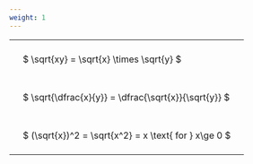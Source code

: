 ```yaml
---
weight: 1
---
```


<style type="text/css">
#T_2e553 th.col_heading {
  text-align: left;
  font-size: 1em;
}
#T_2e553 td {
  text-align: left;
  font-size: 1em;
  padding: 1.5em;
}
</style>
<table id="T_2e553">
  <thead>
  </thead>
  <tbody>
    <tr>
      <td id="T_2e553_row0_col0" class="data row0 col0" >$ \sqrt{xy} = \sqrt{x} \times \sqrt{y} $</td>
    </tr>
    <tr>
      <td id="T_2e553_row1_col0" class="data row1 col0" >$ \sqrt{\dfrac{x}{y}} = \dfrac{\sqrt{x}}{\sqrt{y}} $</td>
    </tr>
    <tr>
      <td id="T_2e553_row2_col0" class="data row2 col0" >$ (\sqrt{x})^2 = \sqrt{x^2} = x \text{ for } x\ge 0 $</td>
    </tr>
  </tbody>
</table>
